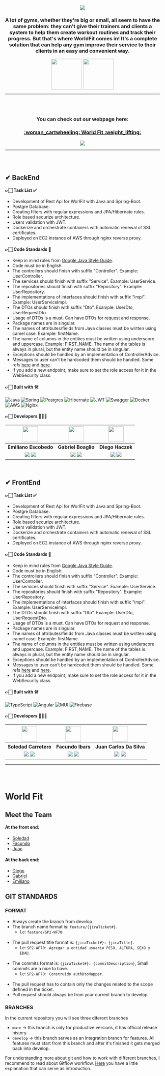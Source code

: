 <div align="center">
<img align="center" src="https://i.ibb.co/yV7xfLH/index.jpg">
<h3>A lot of gyms, whether they're big or small, all seem to have the same problem: they can't give their trainers and clients a system to help them create workout routines and track their progress. But that's where WorldFit comes in! It's a complete solution that can help any gym improve their service to their clients in an easy and convenient way.</h3>
<p align="center" ><img width="100px" align="center"src="https://media.tenor.com/xAiM7ejIt3wAAAAC/gym-workout.gif"> <img width="100px" align="center"src="https://media.tenor.com/nm8TTgQyVFwAAAAM/workout-pull.gif"></p> 
<p align="center" ></p> 

<hr>
<br><br>

</div>
<div align="center">
<h3 align="center"  ><b>You can check out our webpage here:</b></h3>
<h3 align="center"><a href="https://petfinder-phi.vercel.app/" target="_blank" rel="noopener noreferrer"> :woman_cartwheeling: World Fit :weight_lifting:</a></h3>
<p  align="center" ><a href="" target="_blank" rel="noopener noreferrer"> <img src="https://img.shields.io/badge/Video Preview%20-%23FF0000.svg?&style=for-the-badge&logo=YouTube&logoColor=white"/></a></p>
</div>

<hr>
<br><br>

## ✔ BackEnd

#### 👉🏻 Task List ✅

- Development of Rest Api for WorlFit with Java and Spring-Boot.
- Postgre Database.
- Creating filters with regular expressions and JPA/Hibernate rules.
- Role based securize architecture. 
- Users validation with JWT. 
- Dockerize and orchestrate containers with automatic renewal of SSL certificates.
- Deployed on EC2 instance of AWS through nginx reverse proxy.

#### 👉🏻 Code Standards 📜
- Keep in mind rules from [Google Java Style Guide](https://google.github.io/styleguide/javaguide.html).
- Code must be in English.
- The controllers should finish with suffix "Controller". Example: UserController.
- The services should finish with suffix "Service". Example: UserService.
- The repositories should finish with suffix "Repository". Example: UserRepository.
- The implementations of interfaces should finish with suffix "Impl". Example: UserServiceImpl.
- The DTOs should finish with suffix "Dto". Example: UserDto, UserRequestDto.
- Usage of DTOs is a must. Can have DTOs for request and response.
- Package names are in singular.
- The names of attributes/fields from Java classes must be written using camel case. Example: firstName.
- The name of columns in the entities must be written using underscore and uppercase. Example: FIRST_NAME. The name of the tables is always in plural, but the entity name should be in singular.
- Exceptions should be handled by an implementation of ControllerAdvice. 
- Messages to user can't be hardcoded them should be handled. Some refs [here](https://looksok.wordpress.com/2014/07/05/string-externalization-in-spring-3-1-with-messagesource-no-web-xml/) and [here](https://zetcode.com/spring/messagesource/). 
- If you add a new endpoint, make sure to set the role access for it in the WebSecurity class.

#### 👉🏻 Built with 🛠️

![Java](https://img.shields.io/badge/java-%23ED8B00.svg?style=for-the-badge&logo=java&logoColor=white) 
![Spring](https://img.shields.io/badge/spring-%236DB33F.svg?style=for-the-badge&logo=spring&logoColor=white)
![Postgres](https://img.shields.io/badge/postgres-%23316192.svg?style=for-the-badge&logo=postgresql&logoColor=white)
![Hibernate](https://img.shields.io/badge/Hibernate-59666C?style=for-the-badge&logo=Hibernate&logoColor=white)
![JWT](https://img.shields.io/badge/JWT-black?style=for-the-badge&logo=JSON%20web%20tokens)
![Swagger](https://img.shields.io/badge/-Swagger-%23Clojure?style=for-the-badge&logo=swagger&logoColor=white)
![Docker](https://img.shields.io/badge/docker-%230db7ed.svg?style=for-the-badge&logo=docker&logoColor=white)
![AWS](https://img.shields.io/badge/AWS-%23FF9900.svg?style=for-the-badge&logo=amazon-aws&logoColor=white)
![Nginx](https://img.shields.io/badge/nginx-%23009639.svg?style=for-the-badge&logo=nginx&logoColor=white)

#### 👉🏻 Developers 👨🏻‍💻

| <img src="https://avatars.githubusercontent.com/u/83373185?s=400&u=8a6f208010656f54fe828ab92cfebbe430e9f019&v=4" width=50>| <img src="https://avatars.githubusercontent.com/u/109044049?v=4" width=50>| <img src="https://ca.slack-edge.com/T02KS88FB0E-U04U8LNPLAY-5f76740142f0-512" width=50>|
|:-:|:-:|:-:|
| **Emiliano Escobedo**| **Gabriel Boaglio**|**Diego Haczek**|
| <a href="https://github.com/EmilianoEscobedo"><img src="https://img.shields.io/badge/github-%23121011.svg?&style=for-the-badge&logo=github&logoColor=white"/></a> <a href="https://www.linkedin.com/in/emiliano-escobedo/"><img src="https://img.shields.io/badge/linkedin%20-%230077B5.svg?&style=for-the-badge&logo=linkedin&logoColor=white"/></a> | <a href="https://github.com/gabrielalfredoboaglio"><img src="https://img.shields.io/badge/github-%23121011.svg?&style=for-the-badge&logo=github&logoColor=white"/></a> <a href="https://www.linkedin.com/in/gabriel-boaglio/"><img src="https://img.shields.io/badge/linkedin%20-%230077B5.svg?&style=for-the-badge&logo=linkedin&logoColor=white"/></a> | <a href="https://github.com/DiegoHaczek"><img src="https://img.shields.io/badge/github-%23121011.svg?&style=for-the-badge&logo=github&logoColor=white"/></a> <a href="https://www.linkedin.com/in/diego-haczek-5bbb28218/"><img src="https://img.shields.io/badge/linkedin%20-%230077B5.svg?&style=for-the-badge&logo=linkedin&logoColor=white"/></a> |
<br>

## ✔ FrontEnd

#### 👉🏻 Task List ✅

- Development of Rest Api for WorlFit with Java and Spring-Boot.
- Postgre Database.
- Creating filters with regular expressions and JPA/Hibernate rules.
- Role based securize architecture. 
- Users validation with JWT. 
- Dockerize and orchestrate containers with automatic renewal of SSL certificates.
- Deployed on EC2 instance of AWS through nginx reverse proxy.

#### 👉🏻 Code Standards 📜
- Keep in mind rules from [Google Java Style Guide](https://google.github.io/styleguide/javaguide.html).
- Code must be in English.
- The controllers should finish with suffix "Controller". Example: UserController.
- The services should finish with suffix "Service". Example: UserService.
- The repositories should finish with suffix "Repository". Example: UserRepository.
- The implementations of interfaces should finish with suffix "Impl". Example: UserServiceImpl.
- The DTOs should finish with suffix "Dto". Example: UserDto, UserRequestDto.
- Usage of DTOs is a must. Can have DTOs for request and response.
- Package names are in singular.
- The names of attributes/fields from Java classes must be written using camel case. Example: firstName.
- The name of columns in the entities must be written using underscore and uppercase. Example: FIRST_NAME. The name of the tables is always in plural, but the entity name should be in singular.
- Exceptions should be handled by an implementation of ControllerAdvice. 
- Messages to user can't be hardcoded them should be handled. Some refs [here](https://looksok.wordpress.com/2014/07/05/string-externalization-in-spring-3-1-with-messagesource-no-web-xml/) and [here](https://zetcode.com/spring/messagesource/). 
- If you add a new endpoint, make sure to set the role access for it in the WebSecurity class.

#### 👉🏻 Built with 🛠️

![TypeScript](https://img.shields.io/badge/typescript-%23007ACC.svg?style=for-the-badge&logo=typescript&logoColor=white)
![Angular](https://img.shields.io/badge/angular-%23DD0031.svg?style=for-the-badge&logo=angular&logoColor=white)
![MUI](https://img.shields.io/badge/MUI-%230081CB.svg?style=for-the-badge&logo=mui&logoColor=white)
![Firebase](https://img.shields.io/badge/Firebase-039BE5?style=for-the-badge&logo=Firebase&logoColor=white)

#### 👉🏻 Developers 👨🏻‍💻

| <img src="https://avatars.githubusercontent.com/u/110241472?v=4" width=50>| <img src="https://avatars.githubusercontent.com/u/109294878?v=4" width=50>| <img src="https://ca.slack-edge.com/T02KS88FB0E-U04SG1MES0K-f93a351b4904-512" width=50>|
|:-:|:-:|:-:|
| **Soledad Carretero**| **Facundo Ibars**|**Juan Carlos Da Silva**|
| <a href="https://github.com/solmicielo"><img src="https://img.shields.io/badge/github-%23121011.svg?&style=for-the-badge&logo=github&logoColor=white"/></a> <a href="https://www.linkedin.com/in/emiliano-escobedo/"><img src="https://img.shields.io/badge/linkedin%20-%230077B5.svg?&style=for-the-badge&logo=linkedin&logoColor=white"/></a> | <a href="https://github.com/FacuIbars"><img src="https://img.shields.io/badge/github-%23121011.svg?&style=for-the-badge&logo=github&logoColor=white"/></a> <a href="https://www.linkedin.com/in/gabriel-boaglio/"><img src="https://img.shields.io/badge/linkedin%20-%230077B5.svg?&style=for-the-badge&logo=linkedin&logoColor=white"/></a> | <a href="https://github.com/jcda23"><img src="https://img.shields.io/badge/github-%23121011.svg?&style=for-the-badge&logo=github&logoColor=white"/></a> <a href="https://www.linkedin.com/in/diego-haczek-5bbb28218/"><img src="https://img.shields.io/badge/linkedin%20-%230077B5.svg?&style=for-the-badge&logo=linkedin&logoColor=white"/></a> |

<hr>
<br><br>


#  World Fit 
## Meet the Team
#### At the front end:
  - <a href="https://github.com/solmicielo"> Soledad <a>
  - <a href="https://github.com/FacuIbars"> Facundo <a>
  - <a href="https://github.com/jcda23"> Juan <a>
  

#### At the back end:
  - <a href="https://github.com/DiegoHaczek"> Diego <a>
  - <a href="https://github.com/gabrielalfredoboaglio"> Gabriel <a>
  - <a href="https://github.com/EmilianoEscobedo"> Emiliano <a>

## GIT STANDARDS

### FORMAT
- Always create the branch from develop
- The branch name format is: `feature/{jiraTicket#}`.
  - I.e: `feature/SP2-WF70`<br><br>
- The pull request title format is: `{jiraTicket#}: {jiraTitle}`. 
  - I.e: `SP2-WF70: Agregar a entidad usuario PESO, ALTURA, SEXO y EDAD`.<br><br>
- The commits format is: `{jiraTicket#}: {commitDescription}`, Small commits are a nice to have. <br>
  - I.e: `SP2-WF70: Construido authDtoMapper`.<br><br>
- The pull request has to contain only the changes related to the scope defined in the ticket.
- Pull request should always be from your current branch to develop.


### BRANCHES
In the current repository you will see three diferent branches
- `main` -> this branch is only for productive versions, it has official release history.
- `develop` -> this branch serves as an integration branch for features. All features must start from this branch and after it's finished it gets merged back into develop.

For understanding more about git and how to work with different branches, I recommend to read about Gitflow workflow. [Here](https://www.atlassian.com/git/tutorials/comparing-workflows/gitflow-workflow) you have a little explanation that can serve as introduction.

